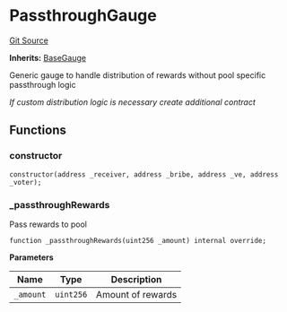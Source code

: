 # PassthroughGauge
[Git Source](https://github.com/alchemix-finance/alchemix-v2-dao/blob/ede6fa522daa0fff2c20e5420d5e76d74abb70c3/src/gauges/PassthroughGauge.sol)

**Inherits:**
[BaseGauge](/src/BaseGauge.sol/abstract.BaseGauge.md)

Generic gauge to handle distribution of rewards without pool specific passthrough logic

*If custom distribution logic is necessary create additional contract*


## Functions
### constructor


```solidity
constructor(address _receiver, address _bribe, address _ve, address _voter);
```

### _passthroughRewards

Pass rewards to pool


```solidity
function _passthroughRewards(uint256 _amount) internal override;
```
**Parameters**

|Name|Type|Description|
|----|----|-----------|
|`_amount`|`uint256`|Amount of rewards|


